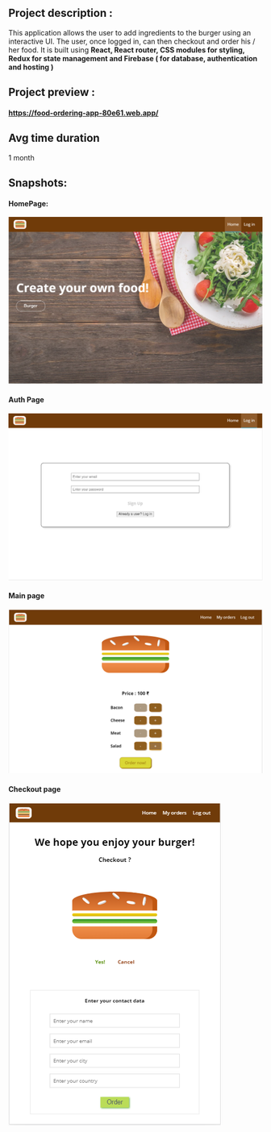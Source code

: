 ## Project description :

This application allows the user to add ingredients to the burger using an interactive UI. The user, once logged in, can then checkout and order his / her food.
It is built using **React, React router, CSS modules for styling, Redux for state management and Firebase ( for database, authentication and hosting )**

## Project preview : 
#### https://food-ordering-app-80e61.web.app/

## Avg time duration
1 month

## Snapshots:

#### HomePage:

![Homepage](website-images/Homepage.PNG)

#### Auth Page

![Authpage](website-images/AuthPage.PNG)

#### Main page

![Main page](website-images/BurgerPage.PNG)

#### Checkout page

![Checkout page](website-images/CheckoutPage.PNG)
